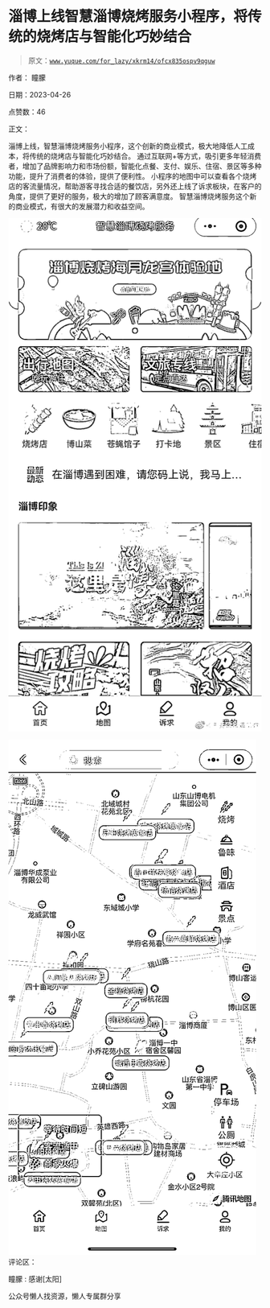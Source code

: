# 淄博上线智慧淄博烧烤服务小程序，将传统的烧烤店与智能化巧妙结合

> 原文：[`www.yuque.com/for_lazy/xkrm14/ofcx835ospv9qguw`](https://www.yuque.com/for_lazy/xkrm14/ofcx835ospv9qguw)



作者： 瞳朦



日期：2023-04-26



点赞数：46

<ne-hole id="u5e8fcc33" data-lake-id="u5e8fcc33">

正文：



淄博上线，智慧淄博烧烤服务小程序，这个创新的商业模式，极大地降低人工成本，将传统的烧烤店与智能化巧妙结合。 通过互联网+等方式，吸引更多年轻消费者，增加了品牌影响力和市场份额，智能化点餐、支付、娱乐、住宿、景区等多种功能，提升了消费者的体验，提供了便利性。 小程序的地图中可以查看各个烧烤店的客流量情况，帮助游客寻找合适的餐饮店，另外还上线了诉求板块，在客户的角度，提供了更好的服务，极大的增加了顾客满意度。 智慧淄博烧烤服务这个新的商业模式，有很大的发展潜力和收益空间。



![](img/dcca00695c373cf0d34409a221f140b3.png)



![](img/e4315a2f9568997654451a9dc69c1db1.png)  <ne-hole id="u3f61e807" data-lake-id="u3f61e807"><ne-p id="u2347c6b3" data-lake-id="u2347c6b3">评论区：



瞳朦 : 感谢[太阳]

<ne-hole id="ubc93be5e" data-lake-id="ubc93be5e">

公众号懒人找资源，懒人专属群分享

</ne-hole></ne-hole></ne-p></ne-hole>